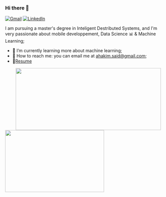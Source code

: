 ### Hi there 👋

[![Gmail](https://img.shields.io/badge/Gmail-D14836?style=for-the-badge&logo=gmail&logoColor=white&link=mailto:faresmeti@gmail.com)](mailto:faresmeti@gmail.com)
[![LinkedIn](https://img.shields.io/badge/-LinkedIn-0077B5?style=for-the-badge&logo=LinkedIn&logoColor=white)](https://www.linkedin.com/in/faresmetidji/)


I am pursuing a master's degree in Inteligent Destributed Systems, and I'm very passionate about mobile developpement, Data Science 📊 & Machine Learning;

- 🌱 I’m currently learning more about machine learning; 
- 💬 How to reach me: you can email me at ahakim.said@gmail.com;
- 📝[Resume]()


<p float="left">
  <img align="right" src ="https://github-readme-stats.vercel.app/api?username=faresinside&show_icons=true&theme=onedark&show_icons=true&count_private=true" width="470" height="200">
  <img align="left" src ="https://github-readme-stats.vercel.app/api/top-langs/?username=faresinside&layout=compact&hide_border=true&hide=jupyter%20notebook&langs_count=9&theme=onedark" width="320" height="200">
</p>
